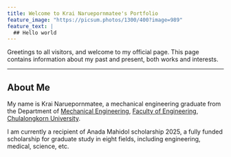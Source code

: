 ```yaml
---
title: Welcome to Krai Naruepornmatee's Portfolio
feature_image: "https://picsum.photos/1300/400?image=989"
feature_text: |
  ## Hello world
---
```


Greetings to all visitors, and welcome to my official page. This page contains information about my past and present, both works and interests.

___

About Me
-

My name is Krai Naruepornmatee, a mechanical engineering graduate from the Department of [Mechanical Engineering], [Faculty of Engineering], [Chulalongkorn University].

I am currently a recipient of Anada Mahidol scholarship 2025, a fully funded scholarship for graduate study in eight fields, including engineering, medical, science, etc.

[Chulalongkorn University]: https://www.chula.ac.th/en/
[Faculty of Engineering]: https://www.eng.chula.ac.th/en/
[Mechanical Engineering]: https://me.eng.chula.ac.th/